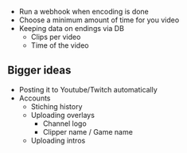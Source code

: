 * Run a webhook when encoding is done
* Choose a minimum amount of time for you video
* Keeping data on endings via DB
    * Clips per video
    * Time of the video


## Bigger ideas

* Posting it to Youtube/Twitch automatically
* Accounts
    * Stiching history
    * Uploading overlays
         * Channel logo
         * Clipper name / Game name
    * Uploading intros
